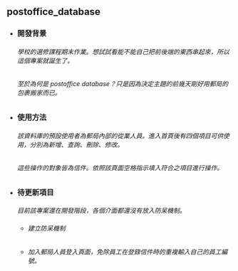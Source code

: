 # <h2> postoffice_database

* <h3>開發背景
 
  <h6>學校的選修課程期末作業。想試試看能不能自己把前後端的東西串起來，所以這個專案就誕生了。
   
  <h6>至於為何是 postoffice database？只是因為決定主題的前幾天剛好用郵局的包裹搬家而已。
    
* <h3> 使用方法
    
    <h6> 該資料庫的預設使用者為郵局內部的從業人員。進入首頁後有四個項目可供使用，分別為新增、查詢、刪除、修改。
     
    <h6> 這些操作的對象皆為信件。依照該頁面空格指示填入符合之項目進行操作。
     
* <h3> 待更新項目
     
    <h6> 目前該專案還在開發階段，各個介面都還沒有放入防呆機制。
      
   * <h6> 建立防呆機制
   * <h6> 加入郵局人員登入頁面，免除員工在登錄信件時的重複輸入自己的員工編號。
